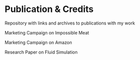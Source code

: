 # Publication & Credits
Repository with links and archives to publications with my work

Marketing Campaign on Impossible Meat

Marketing Campaign on Amazon

Research Paper on Fluid Simulation





